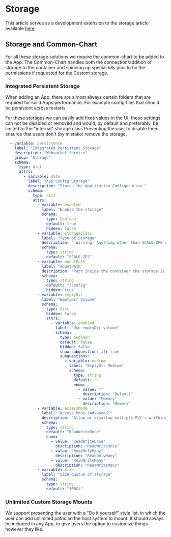 # Storage

This article serves as a development extension to the storage article available [here](https://wiki.truecharts.org/general/storage/)

## Storage and Common-Chart

For all these storage solutions we require the common-chart to be added to the App.
The Common-Chart handles both the connection/addition of storage to the container and spinning up special k8s jobs to fix the permissions if requested for the Custom storage.

### Integrated Persistent Storage

When adding an App, there are almost always certain folders that are required for solid Apps performance. For example config files that should be persistent across restarts.

For these storages we can easily add fixes values in the UI, these settings can not be disabled or removed and would, by default and preferably, be limited to the "internal" storage class
Preventing the user to disable them, ensures that users don't (by mistake) remove the storage.

```yaml
  - variable: persistence
    label: "Integrated Persistent Storage"
    description: "Websocket Service"
    group: "Storage"
    schema:
      type: dict
      attrs:
        - variable: data
          label: "App Config Storage"
          description: "Stores the Application Configuration."
          schema:
            type: dict
            attrs:
              - variable: enabled
                label: "Enable the storage"
                schema:
                  type: boolean
                  default: true
                  hidden: false
              - variable: storageClass
                label: "Type of Storage"
                description: " Warning: Anything other than SCALE-ZFS will break rollback!"
                schema:
                  type: string
                  default: "SCALE-ZFS"
              - variable: mountPath
                label: "mountPath"
                description: "Path inside the container the storage is mounted"
                schema:
                  type: string
                  default: "/config"
                  hidden: true
              - variable: emptyDir
                label: "EmptyDir Volume"
                schema:
                  type: dict
                  hidden: false
                  attrs:
                    - variable: enabled
                      label: "Use emptyDir volume"
                      schema:
                        type: boolean
                        default: false
                        hidden: false
                        show_subquestions_if: true
                        subquestions:
                          - variable: medium
                            label: "EmptyDir Medium"
                            schema:
                              type: string
                              default: ""
                              enum:
                                - value: ""
                                  description: "Default"
                                - value: "Memory"
                                  description: "Memory"
              - variable: accessMode
                label: "Access Mode (Advanced)"
                description: "Allow or disallow multiple PVC's writhing to the same PVC"
                schema:
                  type: string
                  default: "ReadWriteOnce"
                  enum:
                    - value: "ReadWriteOnce"
                      description: "ReadWriteOnce"
                    - value: "ReadOnlyMany"
                      description: "ReadOnlyMany"
                    - value: "ReadWriteMany"
                      description: "ReadWriteMany"
              - variable: size
                label: "Size quotum of storage"
                schema:
                  type: string
                  default: "100Gi"
```

### Unlimited Custom Storage Mounts

We support presenting the user with a "Do it yourself" style list, in which the user can add unlimited paths on the host system to mount.
It should always be included in any App, to give users the option to customize things however they like.
